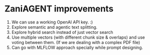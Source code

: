 # ZaniAGENT improvements

1. We can use a working OpenAI API key. :) 
2. Explore semantic and agentic text splitting. 
3. Explore hybrid search instead of just vector search
4. Use multiple vectors (with different chunk size & overlaps) and use voting between them. (If we are dealing with a complex PDF file)
5. Can go with MLFLOW approach specially while prompt designing. 

